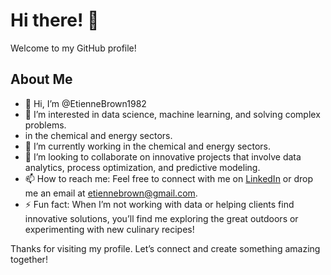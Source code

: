 # Hi there! 👋

Welcome to my GitHub profile!

## About Me
- 👋 Hi, I’m @EtienneBrown1982
- 👀 I’m interested in data science, machine learning, and solving complex problems.
-  in the chemical and energy sectors.
- 🌱 I’m currently working in the chemical and energy sectors.
- 💞️ I’m looking to collaborate on innovative projects that involve data analytics, process optimization, and predictive modeling.
- 📫 How to reach me: Feel free to connect with me on [LinkedIn](https://www.linkedin.com/in/etienne-brown-3ab2b429) or drop me an email at etiennebrown@gmail.com.
- ⚡ Fun fact: When I’m not working with data or helping clients find innovative solutions, you’ll find me exploring the great outdoors or experimenting with new culinary recipes!

Thanks for visiting my profile. Let’s connect and create something amazing together!
